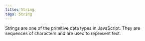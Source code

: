 ```yaml
---
title: String
tags: String
---
```


Strings are one of the primitive data types in JavaScript.
They are sequences of characters and are used to represent text.
